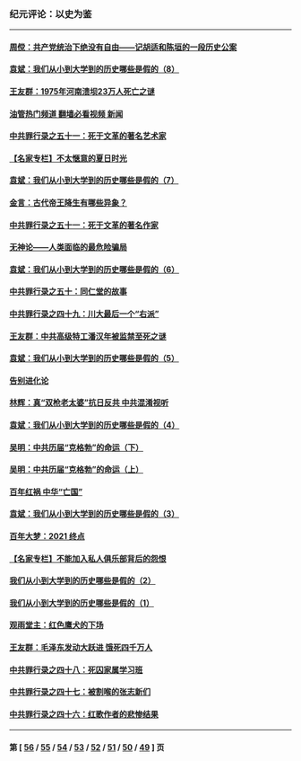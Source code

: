 ### 纪元评论：以史为鉴
---
#### [周傥：共产党统治下绝没有自由——记胡适和陈垣的一段历史公案](../../pages/nsc1028/n13238349.md?09180330) 
#### [袁斌：我们从小到大学到的历史哪些是假的（8）](../../pages/nsc1028/n13238181.md?09180330) 
#### [王友群：1975年河南溃坝23万人死亡之谜](../../pages/nsc1028/n13231576.md?09180330) 
#### [油管热门频道 翻墙必看视频 新闻](ok?09180330)
#### [中共罪行录之五十一：死于文革的著名艺术家](../../pages/nsc1028/n13229461.md?09180330) 
#### [【名家专栏】不太惬意的夏日时光](../../pages/nsc1028/n13226398.md?09180330) 
#### [袁斌：我们从小到大学到的历史哪些是假的（7）](../../pages/nsc1028/n13227610.md?09180330) 
#### [金言：古代帝王降生有哪些异象？](../../pages/nsc1028/n13226435.md?09180330) 
#### [中共罪行录之五十一：死于文革的著名作家](../../pages/nsc1028/n13225932.md?09180330) 
#### [无神论——人类面临的最危险骗局](../../pages/nsc1028/n13196137.md?09180330) 
#### [袁斌：我们从小到大学到的历史哪些是假的（6）](../../pages/nsc1028/n13221126.md?09180330) 
#### [中共罪行录之五十：同仁堂的故事](../../pages/nsc1028/n13218798.md?09180330) 
#### [中共罪行录之四十九：川大最后一个“右派”](../../pages/nsc1028/n13216206.md?09180330) 
#### [王友群：中共高级特工潘汉年被监禁至死之谜](../../pages/nsc1028/n13210760.md?09180330) 
#### [袁斌：我们从小到大学到的历史哪些是假的（5）](../../pages/nsc1028/n13209835.md?09180330) 
#### [告别进化论](../../pages/nsc1028/n13196066.md?09180330) 
#### [林辉：真“双枪老太婆”抗日反共 中共混淆视听](../../pages/nsc1028/n13208826.md?09180330) 
#### [袁斌：我们从小到大学到的历史哪些是假的（4）](../../pages/nsc1028/n13204742.md?09180330) 
#### [吴明：中共历届“克格勃”的命运（下）](../../pages/nsc1028/n13200899.md?09180330) 
#### [吴明：中共历届“克格勃”的命运（上）](../../pages/nsc1028/n13198300.md?09180330) 
#### [百年红祸 中华“亡国”](../../pages/nsc1028/n13192762.md?09180330) 
#### [袁斌：我们从小到大学到的历史哪些是假的（3）](../../pages/nsc1028/n13193945.md?09180330) 
#### [百年大梦：2021 终点](../../pages/nsc1028/n13190519.md?09180330) 
#### [【名家专栏】不能加入私人俱乐部背后的怨恨](../../pages/nsc1028/n13186855.md?09180330) 
#### [我们从小到大学到的历史哪些是假的（2）](../../pages/nsc1028/n13186560.md?09180330) 
#### [我们从小到大学到的历史哪些是假的（1）](../../pages/nsc1028/n13181650.md?09180330) 
#### [观雨堂主：红色鹰犬的下场](../../pages/nsc1028/n13180822.md?09180330) 
#### [王友群：毛泽东发动大跃进 饿死四千万人](../../pages/nsc1028/n13177158.md?09180330) 
#### [中共罪行录之四十八：死囚家属学习班](../../pages/nsc1028/n13177975.md?09180330) 
#### [中共罪行录之四十七：被割喉的张志新们](../../pages/nsc1028/n13175568.md?09180330) 
#### [中共罪行录之四十六：红歌作者的悲惨结果](../../pages/nsc1028/n13172779.md?09180330) 

---
#### 第 [ [56](./56.md?09180330) / [55](./55.md?09180330) / [54](./54.md?09180330) / [53](./53.md?09180330) / [52](./52.md?09180330) / [51](./51.md?09180330) / [50](./50.md?09180330) / [49](./49.md?09180330) ] 页

